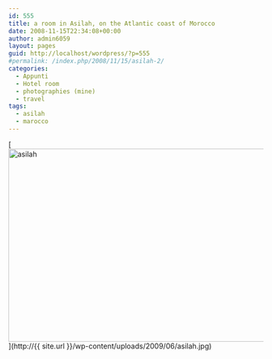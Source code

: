```yaml
---
id: 555
title: a room in Asilah, on the Atlantic coast of Morocco
date: 2008-11-15T22:34:08+00:00
author: admin6059
layout: pages
guid: http://localhost/wordpress/?p=555
#permalink: /index.php/2008/11/15/asilah-2/
categories:
  - Appunti
  - Hotel room
  - photographies (mine)
  - travel
tags:
  - asilah
  - marocco
---
```

[<img class="aligncenter size-full wp-image-3770" src="http://{{ site.url }}/wp-content/uploads/2008/11/asilah.jpg" alt="asilah" width="600" height="381" srcset="http://{{ site.url }}/wp-content/uploads/2008/11/asilah.jpg 600w, http://{{ site.url }}/wp-content/uploads/2008/11/asilah-300x191.jpg 300w" sizes="(max-width: 600px) 100vw, 600px" />](http://{{ site.url }}/wp-content/uploads/2009/06/asilah.jpg)